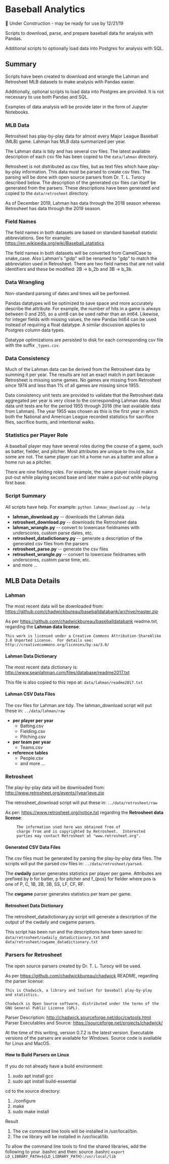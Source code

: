 # Baseball Analytics
&#x1F534; Under Construction - may be ready for use by 12/21/19  

Scripts to download, parse, and prepare baseball data for analysis with Pandas.

Additional scripts to optionally load data into Postgres for analysis with SQL.

## Summary

Scripts have been created to download and wrangle the Lahman and Retrosheet MLB datasets to make analysis with Pandas easier.

Additionally, optional scripts to load data into Postgres are provided.  It is not necessary to use both Pandas and SQL.

Examples of data analysis will be provide later in the form of Jupyter Notebooks.

### MLB Data

Retrosheet has play-by-play data for almost every Major League Baseball (MLB) game.  Lahman has MLB data summarized per year.

The Lahman data is tidy and has several csv files.  The latest available description of each csv file has been copied to the `data/lahman` directory.

Retrosheet is not distributed as csv files, but as text files which have play-by-play information.  This data must be parsed to create csv files.  The parsing will be done with open source parsers from Dr. T. L. Turocy described below.  The description of the generated csv files can itself be generated from the parsers.  These descriptions have been generated and copied to the `data/retrosheet` directory.

As of December 2019, Lahman has data through the 2018 season whereas Retrosheet has data through the 2019 season.

### Field Names

The field names in both datasets are based on standard baseball statistic abbreviations.  See for example: https://en.wikipedia.org/wiki/Baseball_statistics

The field names in both datasets will be converted from CamelCase to snake_case.  Also Lahman's "gidp" will be renamed to "gdp" to match the abbreviation used in Retrosheet.  There are two field names that are not valid identifiers and these be modified: 2B -> b_2b and 3B -> b_3b.

### Data Wrangling

Non-standard parsing of dates and times will be performed.  

Pandas datatypes will be optimized to save space and more accurately describe the attribute.  For example, the number of hits in a game is always between 0 and 255, so a uint8 can be used rather than an int64.  Likewise, for integer fields with missing values, the new Pandas Int64 can be used instead of requiring a float datatype.  A similar discussion applies to Postgres column data types.

Datatype optimizations are persisted to disk for each corresponding csv file with the suffix `_types.csv`.

### Data Consistency

Much of the Lahman data can be derived from the Retrosheet data by summing it per year.  The results are not an exact match in part because Retrosheet is missing some games.  No games are missing from Retrosheet since 1974 and less than 1% of all games are missing since 1955.

Data consistency unit tests are provided to validate that the Retrosheet data aggregated per year is very close to the corresponding Lahman data.  Most data unit tests are for the period 1955 through 2018 (the last available data from Lahman).  The year 1955 was chosen as this is the first year in which both the National and American League recorded statistics for sacrifice flies, sacrifice bunts, and intentional walks.

### Statistics per Player Role

A baseball player may have several roles during the course of a game, such as batter, fielder, and pitcher.  Most attributes are unique to the role, but some are not.  The same player can hit a home run as a batter and allow a home run as a pitcher.

There are nine fielding roles.  For example, the same player could make a put-out while playing second base and later make a put-out while playing first base.

### Script Summary

All scripts have help.  For example: `python lahman_download.py --help`

* **lahman_download.py** -- downloads the Lahman data
* **retrosheet_download.py** -- downloads the Retrosheet data
* **lahman_wrangle.py** -- convert to lowercase fieldnames with underscores, custom parse dates, etc.
* **retrosheet_datadictionary.py** -- generate a description of the generated csv files from the parsers
* **retrosheet_parse.py** -- generate the csv files
* **retrosheet_wrangle.py** -- convert to lowercase fieldnames with underscores, custom parse time, etc.
* and more ...



## MLB Data Details

### Lahman

The most recent data will be downloaded from:  https://github.com/chadwickbureau/baseballdatabank/archive/master.zip

As per https://github.com/chadwickbureau/baseballdatabank readme.txt, regarding the **Lahman data license**:

```
This work is licensed under a Creative Commons Attribution-ShareAlike
3.0 Unported License.  For details see:
http://creativecommons.org/licenses/by-sa/3.0/
```

#### Lahman Data Dictionary

The most recent data dictionary is:  http://www.seanlahman.com/files/database/readme2017.txt  

This file is also copied to this repo at: `data/lahman/readme2017.txt`

#### Lahman CSV Data Files

The csv files for Lahman are tidy.  The lahman_download script will put these in: `../data/lahman/raw`

* **per player per year**
  * Batting.csv
  * Fielding.csv
  * Pitching.csv
* **per team per year**
  * Teams.csv
* **reference tables**
  * People.csv
  * and more ...

### Retrosheet

The play-by-play data will be downloaded from: http://www.retrosheet.org/events/{year}eve.zip

The retrosheet_download script will put these in: `../data/retrosheet/raw`

As per: https://www.retrosheet.org/notice.txt regarding the **Retrosheet data license**:

```
     The information used here was obtained free of
     charge from and is copyrighted by Retrosheet.  Interested
     parties may contact Retrosheet at "www.retrosheet.org".
```

#### Generated CSV Data Files

The csv files must be generated by parsing the play-by-play data files.  The scripts will put the parsed csv files in:  `../data/retrosheet/parsed`.

The **cwdaily** parser generates statistics per player per game.  Attributes are prefixed by b for batter, p for pitcher and f_{pos} for fielder where pos is one of P, C, 1B, 2B, 3B, SS, LF, CF, RF.

The **cwgame** parser generates statistics per team per game.

#### Retrosheet Data Dictionary

The retrosheet_datadictionary.py script will generate a description of the output of the cwdaily and cwgame parsers.

This script has been run and the descriptions have been saved to:  `data/retrosheet/cwdaily_datadictionary.txt` and `data/retrosheet/cwgame_datadictionary.txt`

### Parsers for Retrosheet

The open source parsers created by Dr. T. L. Turocy will be used.

As per https://github.com/chadwickbureau/chadwick README, regarding the parser license:

```
This is Chadwick, a library and toolset for baseball play-by-play
and statistics.

Chadwick is Open Source software, distributed under the terms of the 
GNU General Public License (GPL).
```

Parser Description: http://chadwick.sourceforge.net/doc/cwtools.html  
Parser Executables and Source: https://sourceforge.net/projects/chadwick/  

At the time of this writing, version 0.7.2 is the latest version.  Executable versions of the parsers are available for Windows.  Source code is available for Linux and MacOS.

#### How to Build Parsers on Linux

If you do not already have a build environment:

1. sudo apt install gcc
2. sudo apt install build-essential

cd to the source directory:

1. ./configure
2. make
3. sudo make install

Result

1. The cw command line tools will be installed in /usr/local/bin.
2. The cw library will be installed in /usr/local/lib.

To allow the command line tools to find the shared libraries, add the following to your .bashrc and then: source .bashrc
`export LD_LIBRARY_PATH=${LD_LIBRARY_PATH}:/usr/local/lib`